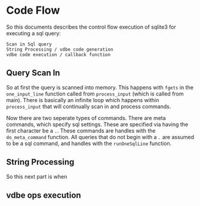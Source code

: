 # Code Flow

So this documents describes the control flow execution of sqlite3 for executing a sql query:

```
Scan in Sql query
String Processing / vdbe code generation
vdbe code execution / callback function
```

## Query Scan In

So at first the query is scanned into memory. This happens with `fgets` in the `one_input_line` function called from `process_input` (which is called from main). There is basically an infinite loop which happens within `process_input` that will continually scan in and process commands.

Now there are two seperate types of commands. There are meta commands, which specify sql settings. These are specified via having the first character be a `.`. These commands are handles with the `do_meta_command` function. All queries that do not begin with a `.` are assumed to be a sql command, and handles with the `runOneSqlLine` function.

## String Processing

So this next part is when 

## vdbe ops execution






